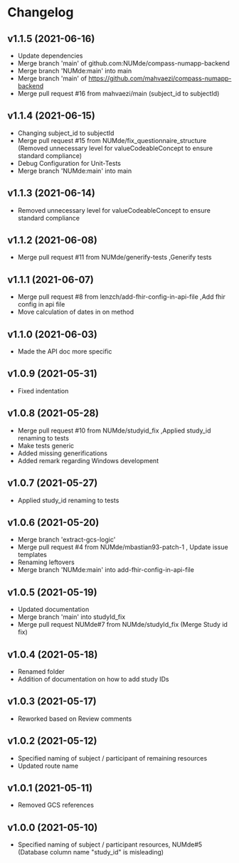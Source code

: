 **Changelog**
====================================
**v1.1.5 (2021-06-16)**
------------------------------------
* Update dependencies
* Merge branch 'main' of github.com:NUMde/compass-numapp-backend
* Merge branch 'NUMde:main' into main
* Merge branch 'main' of https://github.com/mahvaezi/compass-numapp-backend
* Merge pull request #16 from mahvaezi/main
(subject_id to subjectId)

**v1.1.4 (2021-06-15)**
------------------------------------
* Changing subject_id to subjectId
* Merge pull request #15 from NUMde/fix_questionnaire_structure
(Removed unnecessary level for valueCodeableConcept to ensure standard compliance)
* Debug Configuration for Unit-Tests
* Merge branch 'NUMde:main' into main

**v1.1.3 (2021-06-14)**
------------------------------------
* Removed unnecessary level for valueCodeableConcept to ensure standard compliance

**v1.1.2 (2021-06-08)**
------------------------------------
* Merge pull request #11 from NUMde/generify-tests
,Generify tests

**v1.1.1 (2021-06-07)**
------------------------------------
* Merge pull request #8 from lenzch/add-fhir-config-in-api-file
,Add fhir config in api file
* Move calculation of dates in on method

**v1.1.0 (2021-06-03)**
------------------------------------
* Made the API doc more specific

**v1.0.9 (2021-05-31)**
------------------------------------
* Fixed indentation

**v1.0.8 (2021-05-28)**
------------------------------------
* Merge pull request #10 from NUMde/studyid_fix
,Applied study_id renaming to tests
* Make tests generic
* Added missing generifications
* Added remark regarding Windows development

**v1.0.7 (2021-05-27)**
------------------------------------
* Applied study_id renaming to tests

**v1.0.6 (2021-05-20)**
------------------------------------
* Merge branch 'extract-gcs-logic'
* Merge pull request #4 from NUMde/mbastian93-patch-1
, Update issue templates
* Renaming leftovers
* Merge branch 'NUMde:main' into add-fhir-config-in-api-file

**v1.0.5 (2021-05-19)**
------------------------------------
* Updated documentation
* Merge branch 'main' into studyId_fix
* Merge pull request NUMde#7 from NUMde/studyId_fix (Merge Study id fix)

**v1.0.4 (2021-05-18)**
------------------------------------
* Renamed folder
* Addition of documentation on how to add study IDs

**v1.0.3 (2021-05-17)**
------------------------------------
* Reworked based on Review comments

**v1.0.2 (2021-05-12)**
------------------------------------
* Specified naming of subject / participant of remaining resources
* Updated route name

**v1.0.1 (2021-05-11)**
------------------------------------
* Removed GCS references

**v1.0.0 (2021-05-10)**
------------------------------------
* Specified naming of subject / participant resources, NUMde#5 (Database column name "study_id" is misleading)
